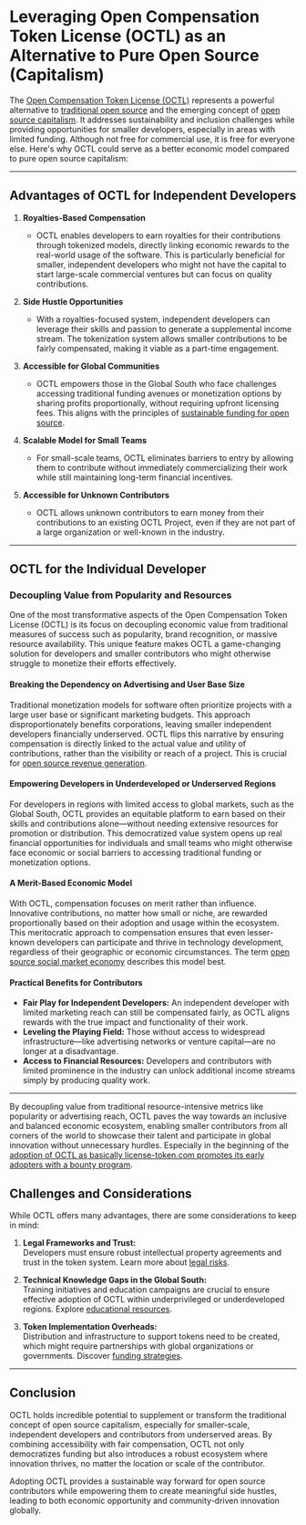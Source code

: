 # Leveraging Open Compensation Token License (OCTL) as an Alternative to Pure Open Source (Capitalism)

The [Open Compensation Token License (OCTL)](https://github.com/open-compensation-token-license/octl/tree/main) represents a powerful alternative to [traditional open source](https://de.wikipedia.org/wiki/Open_Source) and the emerging concept of [open source capitalism](https://www.license-token.com/wiki/open-source-capitalism-opportunities-and-challenges-global-south). It addresses sustainability and inclusion challenges while providing opportunities for smaller developers, especially in areas with limited funding. Although not free for commercial use, it is free for everyone else. Here's why OCTL could serve as a better economic model compared to pure open source capitalism:

---

## **Advantages of OCTL for Independent Developers**

1. **Royalties-Based Compensation**
   - OCTL enables developers to earn royalties for their contributions through tokenized models, directly linking economic rewards to the real-world usage of the software. This is particularly beneficial for smaller, independent developers who might not have the capital to start large-scale commercial ventures but can focus on quality contributions.

2. **Side Hustle Opportunities**
   - With a royalties-focused system, independent developers can leverage their skills and passion to generate a supplemental income stream. The tokenization system allows smaller contributions to be fairly compensated, making it viable as a part-time engagement.

3. **Accessible for Global Communities**
   - OCTL empowers those in the Global South who face challenges accessing traditional funding avenues or monetization options by sharing profits proportionally, without requiring upfront licensing fees. This aligns with the principles of [sustainable funding for open source](https://www.license-token.com/wiki/sustainable-funding-for-open-source).

4. **Scalable Model for Small Teams**
   - For small-scale teams, OCTL eliminates barriers to entry by allowing them to contribute without immediately commercializing their work while still maintaining long-term financial incentives.

5. **Accessible for Unknown Contributors**
   - OCTL allows unknown contributors to earn money from their contributions to an existing OCTL Project, even if they are not part of a large organization or well-known in the industry.

---

## **OCTL for the Individual Developer**

### **Decoupling Value from Popularity and Resources**

One of the most transformative aspects of the Open Compensation Token License (OCTL) is its focus on decoupling economic value from traditional measures of success such as popularity, brand recognition, or massive resource availability. This unique feature makes OCTL a game-changing solution for developers and smaller contributors who might otherwise struggle to monetize their efforts effectively.

#### **Breaking the Dependency on Advertising and User Base Size**
Traditional monetization models for software often prioritize projects with a large user base or significant marketing budgets. This approach disproportionately benefits corporations, leaving smaller independent developers financially underserved. OCTL flips this narrative by ensuring compensation is directly linked to the actual value and utility of contributions, rather than the visibility or reach of a project. This is crucial for [open source revenue generation](https://www.license-token.com/wiki/open-source-revenue-generation).

#### **Empowering Developers in Underdeveloped or Underserved Regions**
For developers in regions with limited access to global markets, such as the Global South, OCTL provides an equitable platform to earn based on their skills and contributions alone—without needing extensive resources for promotion or distribution. This democratized value system opens up real financial opportunities for individuals and small teams who might otherwise face economic or social barriers to accessing traditional funding or monetization options.

#### **A Merit-Based Economic Model**
With OCTL, compensation focuses on merit rather than influence. Innovative contributions, no matter how small or niche, are rewarded proportionally based on their adoption and usage within the ecosystem. This meritocratic approach to compensation ensures that even lesser-known developers can participate and thrive in technology development, regardless of their geographic or economic circumstances. The term [open source social market economy](https://www.license-token.com/wiki/open-source-project-economic-models) describes this model best.

#### **Practical Benefits for Contributors**
- **Fair Play for Independent Developers:** An independent developer with limited marketing reach can still be compensated fairly, as OCTL aligns rewards with the true impact and functionality of their work.
- **Leveling the Playing Field:** Those without access to widespread infrastructure—like advertising networks or venture capital—are no longer at a disadvantage.
- **Access to Financial Resources:** Developers and contributors with limited prominence in the industry can unlock additional income streams simply by producing quality work.

---

By decoupling value from traditional resource-intensive metrics like popularity or advertising reach, OCTL paves the way towards an inclusive and balanced economic ecosystem, enabling smaller contributors from all corners of the world to showcase their talent and participate in global innovation without unnecessary hurdles. Especially in the beginning of the [adoption of OCTL as basically license-token.com promotes its early adopters with a bounty program](https://www.license-token.com).

## **Challenges and Considerations**

While OCTL offers many advantages, there are some considerations to keep in mind:
1. **Legal Frameworks and Trust:**  
   Developers must ensure robust intellectual property agreements and trust in the token system. Learn more about [legal risks](https://www.license-token.com/wiki/contributor-license-agreement-cla-legal-risks).
   
2. **Technical Knowledge Gaps in the Global South:**  
   Training initiatives and education campaigns are crucial to ensure effective adoption of OCTL within underprivileged or underdeveloped regions. Explore [educational resources](https://www.license-token.com/wiki/open-source-funding-for-educational-resources).

3. **Token Implementation Overheads:**  
   Distribution and infrastructure to support tokens need to be created, which might require partnerships with global organizations or governments. Discover [funding strategies](https://www.license-token.com/wiki/open-source-funding-strategies).

---

## **Conclusion**

OCTL holds incredible potential to supplement or transform the traditional concept of open source capitalism, especially for smaller-scale, independent developers and contributors from underserved areas. By combining accessibility with fair compensation, OCTL not only democratizes funding but also introduces a robust ecosystem where innovation thrives, no matter the location or scale of the contributor.

Adopting OCTL provides a sustainable way forward for open source contributors while empowering them to create meaningful side hustles, leading to both economic opportunity and community-driven innovation globally.